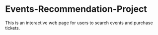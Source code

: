 # Events-Recommendation-Project
This is an interactive web page for users to search events and purchase tickets.
